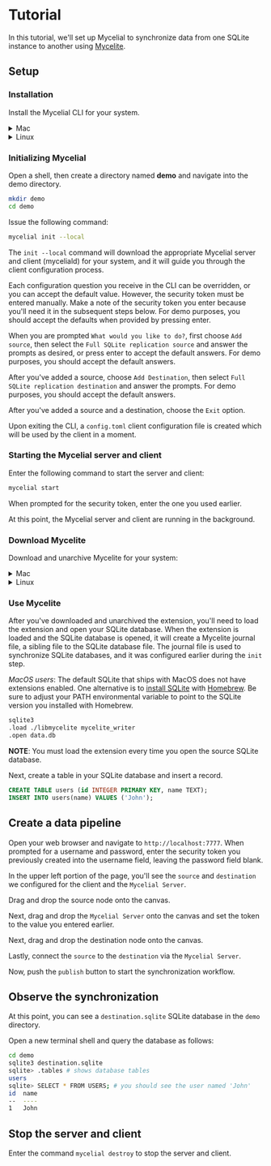 # Tutorial

In this tutorial, we'll set up Mycelial to synchronize data from one SQLite
instance to another using [Mycelite](Mycelite.md).

## Setup

### Installation

Install the Mycelial CLI for your system.

<details>
  <summary>Mac</summary>

  ```sh
  brew install mycelial/tap/mycelial
  ```

</details>

<details>
  <summary>Linux</summary>

  <details>
  <summary>Debian Based Linux x86_64</summary>

  ```sh
  curl -L https://github.com/mycelial/cli/releases/download/v0.3.0/mycelial_0.3.0_amd64.deb --output mycelial_amd64.deb
  dpkg -i ./mycelial_amd64.deb
  ```

  </details>

  <details>
  <summary>Debian Based Linux ARM64</summary>

  ```sh
  curl -L https://github.com/mycelial/cli/releases/download/v0.3.0/mycelial_0.3.0_arm64.deb --output mycelial_arm64.deb
  dpkg -i ./mycelial_arm64.deb
  ```

  </details>

  <details>
  <summary>Debian Based Linux ARM</summary>

  ```sh
  curl -L https://github.com/mycelial/cli/releases/download/v0.3.0/mycelial_0.3.0_armhf.deb --output mycelial_armhf.deb
  dpkg -i ./mycelial_armhf.deb
  ```

  </details>

  <details>
  <summary>Redhat Based Linux x86_64</summary>

  ```sh
  yum install https://github.com/mycelial/cli/releases/download/v0.3.0/mycelial-v0.3.0-1.x86_64.rpm 
  ```

  </details>

  <details>
  <summary>Redhat Based Linux ARM64</summary>

  ```sh
  yum install https://github.com/mycelial/cli/releases/download/v0.3.0/mycelial-v0.3.0-1.arm64.rpm 
  ```

  </details>

  <details>
  <summary>Redhat Based Linux ARM</summary>

  ```sh
  yum install https://github.com/mycelial/cli/releases/download/v0.3.0/mycelial-v0.3.0-1.armhf.rpm
  ```

  </details>

</details>

### Initializing Mycelial

Open a shell, then create a directory named **demo** and navigate into the demo
directory.

```sh
mkdir demo
cd demo
```

Issue the following command:

```sh
mycelial init --local
```

The `init --local` command will download the appropriate Mycelial server and
client (myceliald) for your system, and it will guide you through the client
configuration process.

Each configuration question you receive in the CLI can be overridden, or you can 
accept the default value. However, the security token must be entered manually.
Make a note of the security token you enter because you'll need it in the
subsequent steps below. For demo purposes, you should accept the defaults
when provided by pressing enter.

When you are prompted `What would you like to do?`, first choose `Add source`,
then select the `Full SQLite replication source` and answer the prompts as
desired, or press enter to accept the default answers. For demo purposes, you 
should accept the default answers.

After you've added a source, choose `Add Destination`, then select `Full SQLite
replication destination` and answer the prompts. For demo purposes, you should
accept the default answers.

After you've added a source and a destination, choose the `Exit` option.

Upon exiting the CLI, a `config.toml` client configuration file is created which
will be used by the client in a moment.

### Starting the Mycelial server and client

Enter the following command to start the server and client:

```sh
mycelial start
```

When prompted for the security token, enter the one you used earlier.

At this point, the Mycelial server and client are running in the background.

### Download Mycelite

Download and unarchive Mycelite for your system:

<details>
  <summary>Mac</summary>
  <details>
    <summary>Mac Arm64</summary>

  ```sh
  curl -L https://github.com/mycelial/mycelite/releases/latest/download/aarch64-apple-darwin.tgz --output aarch64-apple-darwin.tgz
  tar -xvzf aarch64-apple-darwin.tgz
  ```

  </details>
  <details>
    <summary>Mac x86_64</summary>

  ```sh
  curl -L https://github.com/mycelial/mycelite/releases/latest/download/x86_64-apple-darwin.tgz --output x86_64-apple-darwin.tgz
  tar -xvzf x86_64-apple-darwin.tgz
  ```
  </details>
</details>

<details>
  <summary>Linux</summary>

<details>
  <summary>Linux x86_gnu</summary>

```sh
curl -L https://github.com/mycelial/mycelite/releases/latest/download/x86_64-unknown-linux-gnu.tgz --output x86_64-unknown-linux-gnu.tgz
tar -xvzf x86_64-unknown-linux-gnu.tgz
```
</details>
<details>
  <summary>Linux x86_musl</summary>

```sh
curl -L https://github.com/mycelial/mycelite/releases/latest/download/x86_64-unknown-linux-musl.tgz --output x86_64-unknown-linux-musl.tgz
tar -xvzf x86_64-unknown-linux-musl.tgz
```
</details>

<details>
  <summary>Linux arm_32</summary>

```sh
curl -L https://github.com/mycelial/mycelite/releases/latest/download/arm-unknown-linux-gnueabihf.tgz --output arm-unknown-linux-gnueabihf.tgz
tar -xvzf arm-unknown-linux-gnueabihf.tgz
```
</details>
<details>
  <summary>Linux arm_64</summary>

```sh
curl -L https://github.com/mycelial/mycelite/releases/latest/download/aarch64-unknown-linux-gnu.tgz --output arm-unknown-linux-gnueabihf.tgz
tar -xvzf arm-unknown-linux-gnueabihf.tgz
```
</details>

</details>

### Use Mycelite

After you've downloaded and unarchived the extension, you'll need to load the
extension and open your SQLite database. When the extension is loaded and the
SQLite database is opened, it will create a Mycelite journal file, a sibling
file to the SQLite database file. The journal file is used to synchronize SQLite
databases, and it was configured earlier during the `init` step.

_MacOS users_: The default SQLite that ships with MacOS does not have extensions
enabled. One alternative is to [install
SQLite](https://formulae.brew.sh/formula/sqlite) with
[Homebrew](https://brew.sh/). Be sure to adjust your PATH environmental variable
to point to the SQLite version you installed with Homebrew.

```sh
sqlite3
.load ./libmycelite mycelite_writer
.open data.db
```

**NOTE**: You must load the extension every time you open the source SQLite
database.

Next, create a table in your SQLite database and insert a record.

```sql
CREATE TABLE users (id INTEGER PRIMARY KEY, name TEXT);
INSERT INTO users(name) VALUES ('John');
```

## Create a data pipeline

Open your web browser and navigate to `http://localhost:7777`. When prompted for
a username and password, enter the security token you previously created into
the username field, leaving the password field blank.

In the upper left portion of the page, you'll see the `source` and `destination`
we configured for the client and the `Mycelial Server`.

Drag and drop the source node onto the canvas.

Next, drag and drop the `Mycelial Server` onto the canvas and set the token to
the value you entered earlier.

Next, drag and drop the destination node onto the canvas.

Lastly, connect the `source` to the `destination` via the `Mycelial Server`.

Now, push the `publish` button to start the synchronization workflow.

## Observe the synchronization

At this point, you can see a `destination.sqlite` SQLite database in the `demo`
directory.

Open a new terminal shell and query the database as follows:

```sh
cd demo
sqlite3 destination.sqlite
sqlite> .tables # shows database tables
users
sqlite> SELECT * FROM USERS; # you should see the user named 'John'
id  name
--  ----
1   John
```

## Stop the server and client

Enter the command `mycelial destroy` to stop the server and client.